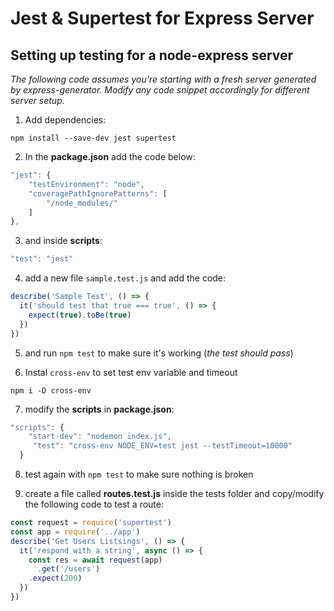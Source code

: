 # Jest & Supertest for Express Server

## Setting up testing for a node-express server
*The following code assumes you're starting with a fresh server generated by express-generator. Modify any code snippet accordingly for different server setup.*

1. Add dependencies:

```
npm install --save-dev jest supertest
```

2. In the **package.json** add the code below:

```js
"jest": {
    "testEnvironment": "node",
    "coveragePathIgnorePatterns": [
        "/node_modules/"
    ]
},
```

3. and inside **scripts**:

```js
"test": "jest"
```

4. add a new file ```sample.test.js``` and add the code:

```js
describe('Sample Test', () => {
  it('should test that true === true', () => {
    expect(true).toBe(true)
  })
})
```

5. and run ```npm test``` to make sure it's working (*the test should pass*)

6. Instal ```cross-env``` to set test env variable and timeout
```
npm i -D cross-env
```

7. modify the **scripts** in **package.json**:

```js
"scripts": {
    "start-dev": "nodemon index.js",
     "test": "cross-env NODE_ENV=test jest --testTimeout=10000"
  }

```

8. test again with ```npm test``` to make sure nothing is broken

9. create a file called **routes.test.js** inside the tests folder and copy/modify the following code to test a route:

```js
const request = require('supertest')
const app = require('../app')
describe('Get Users Listsings', () => {
  it('respond with a string', async () => {
    const res = await request(app)
      .get('/users')
    .expect(200)
  })
})
```

